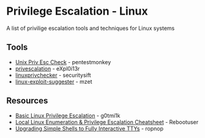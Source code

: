 # Privilege Escalation - Linux

A list of privilige escalation tools and techniques for Linux systems

## Tools

* [Unix Priv Esc Check](http://pentestmonkey.net/tools/audit/unix-privesc-check) - pentestmonkey
* [privescalation](https://github.com/expl0i13r/privescalation/blob/master/privescalation.sh) - eXpl0i13r
* [linuxprivchecker](http://www.securitysift.com/download/linuxprivchecker.py) - securitysift
* [linux-exploit-suggester](https://github.com/mzet-/linux-exploit-suggester) - mzet

## Resources

* [Basic Linux Privilege Escalation](https://blog.g0tmi1k.com/2011/08/basic-linux-privilege-escalation/) - g0tmi1k
* [Local Linux Enumeration & Privilege Escalation Cheatsheet](https://www.rebootuser.com/?p=1623) - Rebootuser
* [Upgrading Simple Shells to Fully Interactive TTYs](https://blog.ropnop.com/upgrading-simple-shells-to-fully-interactive-ttys/) - ropnop
